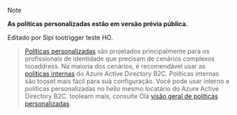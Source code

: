 > [!NOTE]
> **As políticas personalizadas estão em versão prévia pública.**

Editado por Sipi tootrigger teste HO.

> [Políticas personalizadas](..\articles\active-directory-b2c\active-directory-b2c-overview-custom.md#custom-policies) são projetados principalmente para os profissionais de identidade que precisam de cenários complexos tooaddress. Na maioria dos cenários, é recomendável usar as [políticas internas](..\articles\active-directory-b2c\active-directory-b2c-overview-custom.md) do Azure Active Directory B2C. Políticas internas são tooset mais fácil para sua configuração. Você pode usar interno e políticas personalizadas no hello mesmo locatário do Azure Active Directory B2C. toolearn mais, consulte Olá [visão geral de políticas personalizadas](..\articles\active-directory-b2c\active-directory-b2c-overview-custom.md).

